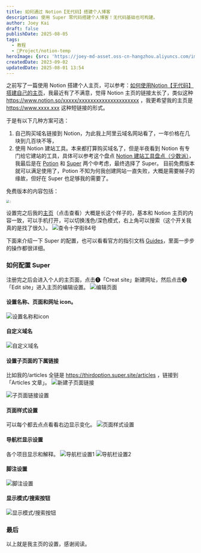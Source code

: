 ```yaml
---
title: 如何通过 Notion【无代码】搭建个人博客
description: 使用 Super 零代码搭建个人博客！无代码基础也可构建。
author: Joey Kai
draft: false
publishDate: 2025-08-05
tags:
  - 教程
  - 🎯Project/notion-temp
heroImage: {src: 'https://joey-md-asset.oss-cn-hangzhou.aliyuncs.com/img/202309022259864.JPEG', inferSize: true}
createdDate: 2023-09-02
updatedDate: 2025-08-01 13:54
---
```

之前写了一篇使用 Notion 搭建个人主页，可以参考：[如何使用Notion【无代码】搭建自己的主页](https://www.joeytoday.com/blog/2025/notion-publish-public)，我最近有了不满意，觉得 Notion 主页的链接太长了，类似这种 https://www.notion.so/xxxxx/xxxxxxxxxxxxxxxxxxxxx ，我更希望我的主页是 https://www.xxxx.xxx 这种短链接的形式。

于是有以下几种方案可选：
1. 自己购买域名链接到 Notion，为此我上阿里云域名网站看了，一年价格在几块到几百块不等，
2. 使用 Notion 建站工具。本来都打算购买域名了，但是半夜看到 Notion 有专门给它建站的工具，具体可以参考这个盘点 [Notion 建站工具盘点（少数派）](https://client.sspai.com/post/77787#!)，我最后是在 [Potion](https://potion.so/) 和 [Super](https://super.so/) 两个中考虑，最终选择了 Super。
   目前免费版本就可以满足使用了，Potion 不知为何我创建网站一直失败，大概是需要梯子的缘故，但好在 Super 也足够我的需要了。

免费版本的内容包括：

<img src="https://joey-md-asset.oss-cn-hangzhou.aliyuncs.com/img/202309022237330.png" alt="｜" style="zoom:50%;" />

设置完之后我的[主页](https://thirdoption.super.site/)（点击查看）大概是长这个样子的，基本和 Notion 主页的内容一致，可以手机打开，可以切换浅色/深色模式，右上角可以搜索（这个开关我真的是找了很久）。
![查令十字街84号](https://joey-md-asset.oss-cn-hangzhou.aliyuncs.com/img/202309022259864.JPEG)

下面来介绍一下 Super 的配置，也可以看看官方的指引文档 [Guides](https://super.so/guides)，里面一步步的操作都很详细。

### 如何配置 Super 

注册完之后会进入个人的主页面，点击❶「Creat site」新建网址，然后点击❷「Edit site」进入主页的编辑设置。
![编辑页面](https://joey-md-asset.oss-cn-hangzhou.aliyuncs.com/img/202309022307189.png)

#### 设置名称、页面和网址 icon。
![设置名称和icon](https://joey-md-asset.oss-cn-hangzhou.aliyuncs.com/img/202309022312932.png)

#### 自定义域名
![自定义域名](https://joey-md-asset.oss-cn-hangzhou.aliyuncs.com/img/202309022313421.png)

#### 设置子页面的下属链接
比如我的/articles 全链是 https://thirdoption.super.site/articles ，链接到「Articles 文章」。
![新建子页面链接](https://joey-md-asset.oss-cn-hangzhou.aliyuncs.com/img/202309022316055.png)

![子页面链接设置](https://joey-md-asset.oss-cn-hangzhou.aliyuncs.com/img/202309022320129.png)

#### 页面样式设置
可以每个都去点点看看右边显示变化。
![页面样式设置](https://joey-md-asset.oss-cn-hangzhou.aliyuncs.com/img/202309022328071.png)

#### 导航栏显示设置
各个项目显示和解释。
![导航栏设置1](https://joey-md-asset.oss-cn-hangzhou.aliyuncs.com/img/202309022331315.png)
![导航栏设置2](https://joey-md-asset.oss-cn-hangzhou.aliyuncs.com/img/202309022334518.png)

#### 脚注设置
![脚注设置](https://joey-md-asset.oss-cn-hangzhou.aliyuncs.com/img/202309022339497.png)

#### 显示模式/搜索按钮
![显示模式/搜索按钮](https://joey-md-asset.oss-cn-hangzhou.aliyuncs.com/img/202309022343312.png)

### 最后
以上就是我主页的设置，感谢阅读。